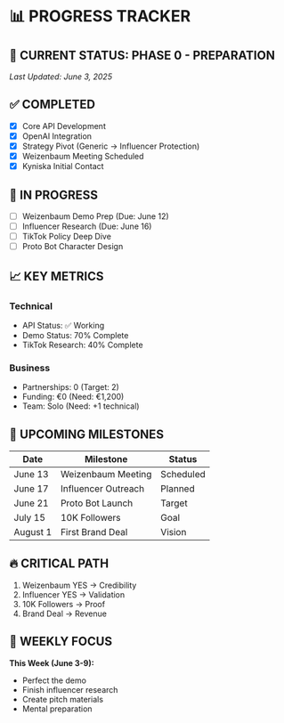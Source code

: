 # 📊 PROGRESS TRACKER

## 🎯 CURRENT STATUS: PHASE 0 - PREPARATION
*Last Updated: June 3, 2025*

## ✅ COMPLETED
- [x] Core API Development
- [x] OpenAI Integration
- [x] Strategy Pivot (Generic → Influencer Protection)
- [x] Weizenbaum Meeting Scheduled
- [x] Kyniska Initial Contact

## 🔄 IN PROGRESS
- [ ] Weizenbaum Demo Prep (Due: June 12)
- [ ] Influencer Research (Due: June 16)
- [ ] TikTok Policy Deep Dive
- [ ] Proto Bot Character Design

## 📈 KEY METRICS

### Technical
- API Status: ✅ Working
- Demo Status: 70% Complete
- TikTok Research: 40% Complete

### Business
- Partnerships: 0 (Target: 2)
- Funding: €0 (Need: €1,200)
- Team: Solo (Need: +1 technical)

## 🚀 UPCOMING MILESTONES

| Date | Milestone | Status |
|------|-----------|---------|
| June 13 | Weizenbaum Meeting | Scheduled |
| June 17 | Influencer Outreach | Planned |
| June 21 | Proto Bot Launch | Target |
| July 15 | 10K Followers | Goal |
| August 1 | First Brand Deal | Vision |

## 🔥 CRITICAL PATH
1. Weizenbaum YES → Credibility
2. Influencer YES → Validation  
3. 10K Followers → Proof
4. Brand Deal → Revenue

## 📝 WEEKLY FOCUS
**This Week (June 3-9):**
- Perfect the demo
- Finish influencer research
- Create pitch materials
- Mental preparation